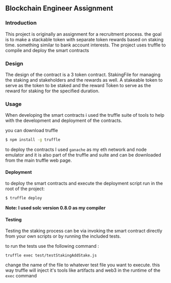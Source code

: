 ## Blockchain Engineer Assignment 
### Introduction
This project is originally an assignment for a recruitment process.
the goal is to make a stackable token with separate token rewards 
based on staking time. something similar to bank account interests.
The project uses truffle to compile and deploy the smart contracts

### Design

The design of the contract is a 3 token contract. StakingFile for managing the staking
and stakeholders and the rewards as well. A stakeable token to serve as the token 
to be staked and the reward Token to serve as the reward for staking for the specified duration.



### Usage

When developing the smart contracts i used the truffle suite of tools to help with the 
development and deployment of the contracts. 

you can download truffle

```bash
$ npm install -g truffle
```

to deploy the contracts I used `ganache` as my eth network and node emulator and 
it is also part of the truffle and suite and can be downloaded from the main truffle web page.


#### Deployment

to deploy the smart contracts and execute the deployment script run in the root of the project:

```bash
$ truffle deploy
```

**Note: I used solc version 0.8.0 as my compiler**

#### Testing

Testing the staking process can be via invoking the smart contract directly from your own scripts
or by running the included tests.

to run the tests use the following command : 
```shell
truffle exec test/testStakingAddStake.js
```
change the name of the file to whatever test file you want to execute. this way truffle will
inject it's tools like artifacts and web3 in the runtime of the `exec` command
